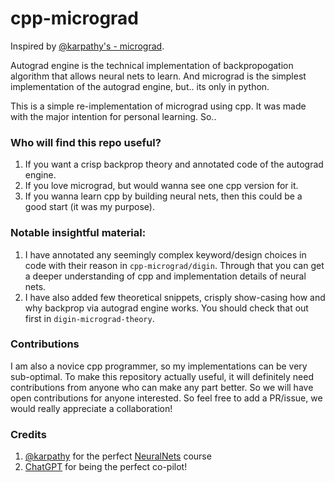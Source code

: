 # cpp-micrograd
Inspired by [@karpathy's - micrograd](https://github.com/karpathy/micrograd).

Autograd engine is the technical implementation of backpropogation algorithm that allows neural nets to learn.
And micrograd is the simplest implementation of the autograd engine, but.. its only in python.

This is a simple re-implementation of micrograd using cpp.
It was made with the major intention for personal learning. So..

### Who will find this repo useful?
1. If you want a crisp backprop theory and annotated code of the autograd engine.
2. If you love micrograd, but would wanna see one cpp version for it.
3. If you wanna learn cpp by building neural nets, then this could be a good start (it was my purpose).

### Notable insightful material:
1. I have annotated any seemingly complex keyword/design choices in code with their reason in `cpp-micrograd/digin`.
Through that you can get a deeper understanding of cpp and implementation details of neural nets.
2. I have also added few theoretical snippets, crisply show-casing how and why backprop via autograd engine works. You should check that out first in `digin-micrograd-theory`.

### Contributions
I am also a novice cpp programmer, so my implementations can be very sub-optimal.
To make this repository actually useful, it will definitely need contributions from anyone who can make any part better.
So we will have open contributions for anyone interested.
So feel free to add a PR/issue, we would really appreciate a collaboration! 

### Credits
1. [@karpathy](https://github.com/karpathy) for the perfect [NeuralNets](https://www.youtube.com/watch?v=VMj-3S1tku0&list=PLAqhIrjkxbuWI23v9cThsA9GvCAUhRvKZ) course
2. [ChatGPT](https://chat.openai.com/) for being the perfect co-pilot!